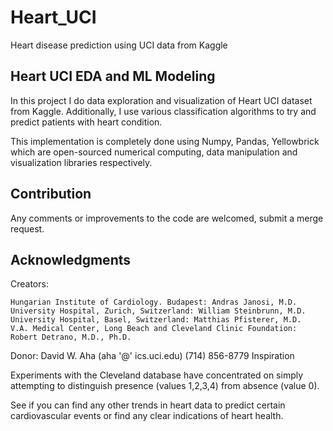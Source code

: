 # Heart_UCI
Heart disease prediction using UCI data from Kaggle

## Heart UCI EDA and ML Modeling

In this project I do data exploration and visualization of Heart UCI dataset from Kaggle. Additionally, I use various classification algorithms to try and predict patients with heart condition.

This implementation is completely done using Numpy, Pandas, Yellowbrick which are open-sourced numerical computing, data manipulation and visualization libraries respectively.


## Contribution

Any comments or improvements to the code are welcomed, submit a merge request.


## Acknowledgments
Creators:

    Hungarian Institute of Cardiology. Budapest: Andras Janosi, M.D.
    University Hospital, Zurich, Switzerland: William Steinbrunn, M.D.
    University Hospital, Basel, Switzerland: Matthias Pfisterer, M.D.
    V.A. Medical Center, Long Beach and Cleveland Clinic Foundation: Robert Detrano, M.D., Ph.D.

Donor:
David W. Aha (aha '@' ics.uci.edu) (714) 856-8779
Inspiration

Experiments with the Cleveland database have concentrated on simply attempting to distinguish presence (values 1,2,3,4) from absence (value 0).

See if you can find any other trends in heart data to predict certain cardiovascular events or find any clear indications of heart health.
